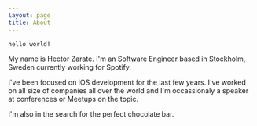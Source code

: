 ```yaml
---
layout: page
title: About
---
```


```
hello world!
```

My name is Hector Zarate. I'm an Software Engineer based in Stockholm, Sweden currently working for Spotify. 

I've been focused on iOS development for the last few years. I've worked on all size of companies all over the world and I'm occassionaly a speaker at conferences or Meetups on the topic.

I'm also in the search for the perfect chocolate bar.